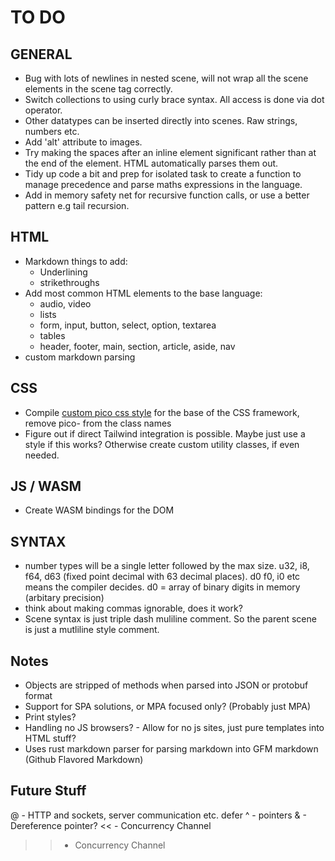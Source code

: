 # TO DO
## GENERAL
- Bug with lots of newlines in nested scene, will not wrap all the scene elements in the scene tag correctly.
- Switch collections to using curly brace syntax. All access is done via dot operator.
- Other datatypes can be inserted directly into scenes. Raw strings, numbers etc.
- Add 'alt' attribute to images.
- Try making the spaces after an inline element significant rather than at the end of the element. HTML automatically parses them out.
- Tidy up code a bit and prep for isolated task to create a function to manage precedence and parse maths expressions in the language.
- Add in memory safety net for recursive function calls, or use a better pattern e.g tail recursion.

## HTML
- Markdown things to add:
  - Underlining
  - strikethroughs
- Add most common HTML elements to the base language:
  - audio, video
  - lists
  - form, input, button, select, option, textarea
  - tables
  - header, footer, main, section, article, aside, nav
- custom markdown parsing

## CSS
- Compile [custom pico css style](https://picocss.com/docs/sass) for the base of the CSS framework, remove pico- from the class names
- Figure out if direct Tailwind integration is possible. Maybe just use a style if this works? Otherwise create custom utility classes, if even needed.

## JS / WASM
- Create WASM bindings for the DOM

## SYNTAX
- number types will be a single letter followed by the max size. u32, i8, f64, d63 (fixed point decimal with 63 decimal places). d0 f0, i0 etc means the compiler decides. d0 = array of binary digits in memory (arbitary precision)
- think about making commas ignorable, does it work?
- Scene syntax is just triple dash muliline comment. So the parent scene is just a mutliline style comment.


## Notes
- Objects are stripped of methods when parsed into JSON or protobuf format
- Support for SPA solutions, or MPA focused only? (Probably just MPA)
- Print styles?
- Handling no JS browsers? - Allow for no js sites, just pure templates into HTML stuff?
- Uses rust markdown parser for parsing markdown into GFM markdown (Github Flavored Markdown)

## Future Stuff
@ - HTTP and sockets, server communication etc. 
defer
^ - pointers
& - Dereference pointer?
<< - Concurrency Channel
>> - Concurrency Channel
